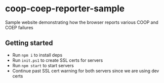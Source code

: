 # coop-coep-reporter-sample

Sample website demonstrating how the browser reports various COOP and COEP failures

## Getting started

- Run `npm i` to install deps
- Run `init.ps1` to create SSL certs for servers
- Run `npm start` to start servers
- Continue past SSL cert warning for both servers since we are using dev certs
